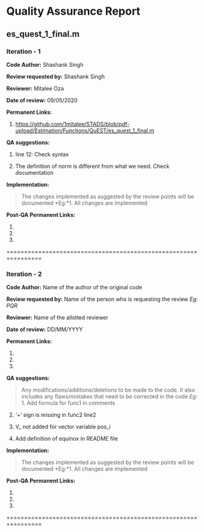 Quality Assurance Report
====

es_quest_1_final.m
----

### Iteration - 1

**Code Author:** Shashank Singh

**Review requested by:** Shashank Singh


**Reviewer:** Mitalee Oza


**Date of review:**	09/05/2020


**Permanent Links:**

1. https://github.com/1mitalee/STADS/blob/pdf-upload/Estimation/Functions/QuEST/es_quest_1_final.m

**QA suggestions:**

1. line 12: Check syntax

2. The definition of norm is different from what we need. Check documentation

**Implementation:**
> The changes implemented as suggested by the review points will be documented
*Eg:*1. All changes are implemented


**Post-QA Permanent Links:**

1.

2.

3.

================================================================

### Iteration - 2

**Code Author:** Name of the author of the original code


**Review requested by:** Name of the person who is requesting the review *Eg: PQR*


**Reviewer:** Name of the allotted reviewer


**Date of review:**	DD/MM/YYYY


**Permanent Links:**

1. 

2. 

3. 


**QA suggestions:**
> Any modifications/additions/deletions to be made to the code. It also includes any flaws/mistakes that need to be corrected in the code
*Eg:* 1. Add formula for func1 in comments

2. ‘+’ sign is missing in func2 line2

3. V_ not added for vector variable pos_i

4. Add definition of equinox in README file


**Implementation:**
> The changes implemented as suggested by the review points will be documented
*Eg:*1. All changes are implemented


**Post-QA Permanent Links:**

1.

2.

3.

================================================================
